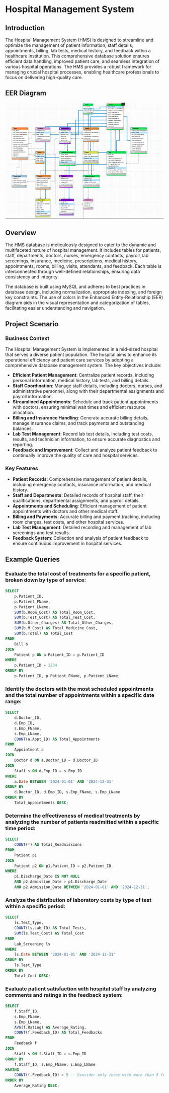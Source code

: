 # Hospital Management System 

## Introduction 
The Hospital Management System (HMS) is designed to streamline and optimize the management of patient information, staff details, appointments, billing, lab tests, medical history, and feedback within a healthcare institution. This comprehensive database solution ensures efficient data handling, improved patient care, and seamless integration of various hospital operations. The HMS provides a robust framework for managing crucial hospital processes, enabling healthcare professionals to focus on delivering high-quality care.

## EER Diagram

![EER Diagram](https://github.com/diegovillatoromx/HospitalManagementSystem/blob/main/HospitalManagementSystem/diagrams/EER.png)

## Overview
The HMS database is meticulously designed to cater to the dynamic and multifaceted nature of hospital management. It includes tables for patients, staff, departments, doctors, nurses, emergency contacts, payroll, lab screenings, insurance, medicine, prescriptions, medical history, appointments, rooms, billing, visits, attendants, and feedback. Each table is interconnected through well-defined relationships, ensuring data consistency and integrity.

The database is built using MySQL and adheres to best practices in database design, including normalization, appropriate indexing, and foreign key constraints. The use of colors in the Enhanced Entity-Relationship (EER) diagram aids in the visual representation and categorization of tables, facilitating easier understanding and navigation.

## Project Scenario
### Business Context
The Hospital Management System is implemented in a mid-sized hospital that serves a diverse patient population. The hospital aims to enhance its operational efficiency and patient care services by adopting a comprehensive database management system. The key objectives include:

* **Efficient Patient Management**: Centralize patient records, including personal information, medical history, lab tests, and billing details.
* **Staff Coordination**: Manage staff details, including doctors, nurses, and administrative personnel, along with their departmental assignments and payroll information.
* **Streamlined Appointments**: Schedule and track patient appointments with doctors, ensuring minimal wait times and efficient resource allocation.
* **Billing and Insurance Handling**: Generate accurate billing details, manage insurance claims, and track payments and outstanding balances.
* **Lab Test Management**: Record lab test details, including test costs, results, and technician information, to ensure accurate diagnostics and reporting.
* **Feedback and Improvement**: Collect and analyze patient feedback to continually improve the quality of care and hospital services.
  
### Key Features

* **Patient Records**: Comprehensive management of patient details, including emergency contacts, insurance information, and medical history.
* **Staff and Departments**: Detailed records of hospital staff, their qualifications, departmental assignments, and payroll details.
* **Appointments and Scheduling**: Efficient management of patient appointments with doctors and other medical staff.
* **Billing and Payments**: Accurate billing and payment tracking, including room charges, test costs, and other hospital services.
* **Lab Test Management**: Detailed recording and management of lab screenings and test results.
* **Feedback System**: Collection and analysis of patient feedback to ensure continuous improvement in hospital services.


## Example Queries

### Evaluate the total cost of treatments for a specific patient, broken down by type of service:

```sql
SELECT 
    p.Patient_ID,
    p.Patient_FName,
    p.Patient_LName,
    SUM(b.Room_Cost) AS Total_Room_Cost,
    SUM(b.Test_Cost) AS Total_Test_Cost,
    SUM(b.Other_Charges) AS Total_Other_Charges,
    SUM(b.M_Cost) AS Total_Medicine_Cost,
    SUM(b.Total) AS Total_Cost
FROM 
    Bill b
JOIN 
    Patient p ON b.Patient_ID = p.Patient_ID
WHERE 
    p.Patient_ID = 1234
GROUP BY 
    p.Patient_ID, p.Patient_FName, p.Patient_LName;
```

### Identify the doctors with the most scheduled appointments and the total number of appointments within a specific date range:

```sql
SELECT 
    d.Doctor_ID,
    d.Emp_ID,
    s.Emp_FName,
    s.Emp_LName,
    COUNT(a.Appt_ID) AS Total_Appointments
FROM 
    Appointment a
JOIN 
    Doctor d ON a.Doctor_ID = d.Doctor_ID
JOIN 
    Staff s ON d.Emp_ID = s.Emp_ID
WHERE 
    a.Date BETWEEN '2024-01-01' AND '2024-12-31'
GROUP BY 
    d.Doctor_ID, d.Emp_ID, s.Emp_FName, s.Emp_LName
ORDER BY 
    Total_Appointments DESC;
```

### Determine the effectiveness of medical treatments by analyzing the number of patients readmitted within a specific time period:

```sql
SELECT 
    COUNT(*) AS Total_Readmissions
FROM 
    Patient p1
JOIN 
    Patient p2 ON p1.Patient_ID = p2.Patient_ID 
WHERE 
    p1.Discharge_Date IS NOT NULL
    AND p2.Admission_Date > p1.Discharge_Date
    AND p2.Admission_Date BETWEEN '2024-01-01' AND '2024-12-31';
```

### Analyze the distribution of laboratory costs by type of test within a specific period:
```sql
SELECT 
    ls.Test_Type,
    COUNT(ls.Lab_ID) AS Total_Tests,
    SUM(ls.Test_Cost) AS Total_Cost
FROM 
    Lab_Screening ls
WHERE 
    ls.Date BETWEEN '2024-01-01' AND '2024-12-31'
GROUP BY 
    ls.Test_Type
ORDER BY 
    Total_Cost DESC;
```

### Evaluate patient satisfaction with hospital staff by analyzing comments and ratings in the feedback system:

```sql
SELECT 
    f.Staff_ID,
    s.Emp_FName,
    s.Emp_LName,
    AVG(f.Rating) AS Average_Rating,
    COUNT(f.Feedback_ID) AS Total_Feedbacks
FROM 
    Feedback f
JOIN 
    Staff s ON f.Staff_ID = s.Emp_ID
GROUP BY 
    f.Staff_ID, s.Emp_FName, s.Emp_LName
HAVING 
    COUNT(f.Feedback_ID) > 5 -- Consider only those with more than 5 feedbacks
ORDER BY 
    Average_Rating DESC;
```
